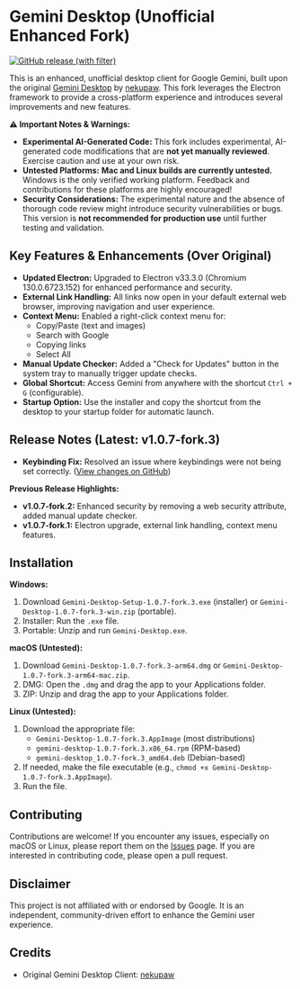 # Gemini Desktop (Unofficial Enhanced Fork)

[![GitHub release (with filter)](https://img.shields.io/github/v/release/ninjaeon/gemini-desktop-fork?include_prereleases)](https://github.com/ninjaeon/gemini-desktop-fork/releases)

This is an enhanced, unofficial desktop client for Google Gemini, built upon the original [Gemini Desktop](https://github.com/nekupaw/gemini-desktop) by [nekupaw](https://github.com/nekupaw). This fork leverages the Electron framework to provide a cross-platform experience and introduces several improvements and new features.

**⚠️ Important Notes & Warnings:**

*   **Experimental AI-Generated Code:** This fork includes experimental, AI-generated code modifications that are **not yet manually reviewed**. Exercise caution and use at your own risk.
*   **Untested Platforms:**  **Mac and Linux builds are currently untested.** Windows is the only verified working platform. Feedback and contributions for these platforms are highly encouraged!
*   **Security Considerations:** The experimental nature and the absence of thorough code review might introduce security vulnerabilities or bugs. This version is **not recommended for production use** until further testing and validation.

## Key Features & Enhancements (Over Original)

*   **Updated Electron:** Upgraded to Electron v33.3.0 (Chromium 130.0.6723.152) for enhanced performance and security.
*   **External Link Handling:** All links now open in your default external web browser, improving navigation and user experience.
*   **Context Menu:** Enabled a right-click context menu for:
    *   Copy/Paste (text and images)
    *   Search with Google
    *   Copying links
    *   Select All
*   **Manual Update Checker:** Added a "Check for Updates" button in the system tray to manually trigger update checks.
*   **Global Shortcut:** Access Gemini from anywhere with the shortcut `Ctrl + G` (configurable).
*   **Startup Option:** Use the installer and copy the shortcut from the desktop to your startup folder for automatic launch.

## Release Notes (Latest: v1.0.7-fork.3)

*   **Keybinding Fix:** Resolved an issue where keybindings were not being set correctly. ([View changes on GitHub](https://github.com/ninjaeon/gemini-desktop-fork/compare/v1.0.7-fork.2...v1.0.7-fork.3))

**Previous Release Highlights:**

*   **v1.0.7-fork.2:** Enhanced security by removing a web security attribute, added manual update checker.
*   **v1.0.7-fork.1:** Electron upgrade, external link handling, context menu features.

## Installation

**Windows:**

1. Download `Gemini-Desktop-Setup-1.0.7-fork.3.exe` (installer) or `Gemini-Desktop-1.0.7-fork.3-win.zip` (portable).
2. Installer: Run the `.exe` file.
3. Portable: Unzip and run `Gemini-Desktop.exe`.

**macOS (Untested):**

1. Download `Gemini-Desktop-1.0.7-fork.3-arm64.dmg` or `Gemini-Desktop-1.0.7-fork.3-arm64-mac.zip`.
2. DMG: Open the `.dmg` and drag the app to your Applications folder.
3. ZIP: Unzip and drag the app to your Applications folder.

**Linux (Untested):**

1. Download the appropriate file:
    *   `Gemini-Desktop-1.0.7-fork.3.AppImage` (most distributions)
    *   `gemini-desktop-1.0.7-fork.3.x86_64.rpm` (RPM-based)
    *   `gemini-desktop_1.0.7-fork.3_amd64.deb` (Debian-based)
2. If needed, make the file executable (e.g., `chmod +x Gemini-Desktop-1.0.7-fork.3.AppImage`).
3. Run the file.

## Contributing

Contributions are welcome! If you encounter any issues, especially on macOS or Linux, please report them on the [Issues](https://github.com/ninjaeon/gemini-desktop-fork/issues) page. If you are interested in contributing code, please open a pull request.

## Disclaimer

This project is not affiliated with or endorsed by Google. It is an independent, community-driven effort to enhance the Gemini user experience.

## Credits

*   Original Gemini Desktop Client: [nekupaw](https://github.com/nekupaw/gemini-desktop)
